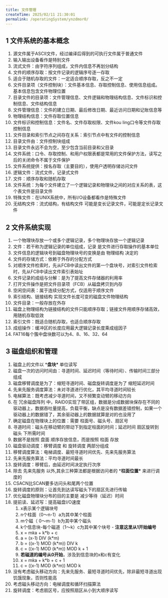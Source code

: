 ```yaml
---
title: 文件管理
createTime: 2025/02/11 21:30:01
permalink: /operatingSystem/ynzdmor0/
---
```


## 1 文件系统的基本概念

1. 源文件属于ASCII文件，经过编译后得到的可执行文件属于普通文件
2. 输入输出设备看作是特别文件
3. 流式文件：由字符序列组成，文件内信息不再划分结构
4. 文件的顺序存取：按文件记录的逻辑序号逐一存取
5. 适合于随机存取的文件：一定适合顺序存取，反之不一定
6. 文件目录项（文件控制块）：文件基本信息、存取控制信息、使用信息组成。基本信息包含文件物理位置
7. 目录文件的目录项：文件管理信息、文件逻辑和物理结构信息、文件标识和控制信息、文件结构信息
8. 文件管理信息：文件的建立日期、最后修改日期、最近访问日期和记账信息等
9. 物理结构信息：文件存取位置信息
10. 文件标识和控制信息：文件名、文件存取权限、文件kou ling口令等文件存取控制信息
11. 文件目录和索引节点之间存在关系：索引节点中有文件的控制信息
12. 目录文件由：文件控制块组成
13. 目录文件永远不会为空，至少包含当前目录和父目录
14. 文件系统：口令、存取控制、和用户权限表都是常用的文件保护方法，读写之后的关闭命令不属于文件保护
15. 文件系统提供：按名存取（主要目的），使用户透明存储访问文件
16. 逻辑文件：流式文件，记录式文件
17. 文件：顺序存取和随机存取
18. 文件系统：为每个文件建立了一个逻辑记录和物理块之间的对应关系的表，这个表文件是目录文件
19. 特殊文件：在UNIX系统中，所有I/O设备都看作是特殊文件
20. 无结构文件：流式结构，有结构文件 可能是变长记录文件，可能是定长记录文件

## 2 文件系统实现

1. 一个物理块存放一个或多个逻辑记录，多个物理块存放一个逻辑记录
2. 文件：若干称为逻辑记录的单位组成，记录 是文件进行存取操作的基本单位
3. 文件信息的逻辑块号到磁盘物理块号的变换是由 物理结构 决定的
4. 文件的存储方式：依赖于外存的分配方式
5. 对顺序文件检索时，先从FCB中读出文件的第一个盘块号，对索引文件检索时，先从FCB中读出文件索引表始址
6. 文件记录的成组与分解：是为了提高文件存储器的利用率
7. 打开文件操作是把文件目录项（FCB）从磁盘拷贝到内存
8. 空闲空间表：属于连续分配方式，仅适用于顺序文件
9. 索引结构、链接结构 实现文件长度可变的磁盘文件物理结构
10. 文件目录：一般存放在外存
11. 磁盘上物理结构为链接结构的文件只能顺序存取；链接文件用顺序存储高效，用随机存取低效
12. 索引文件：既适合随机存取，也适合顺序存取
13. 成组操作：缓冲区的长度应用最大逻辑记录长度乘成组因子
14. FAT16每个簇中盘块数可以为4、8、16、32、64

## 3 磁盘组织和管理

1. 磁盘上的文件以 ***盘块\*** 单位读写
2. 磁盘一次的访问时间由：寻道时间、延迟时间（等待时间）、传输时间三部分组成
3. 磁盘移臂调度是为了：缩短寻道时间、磁盘旋转调度是为了 缩短延迟时间
4. 先来先服务调度算法：未对寻道进行优化，其平均寻道时间较长
5. 电梯算法：既考虑减少寻道时间，又不频繁变动臂的移动方向
6. 在 冗余磁盘阵列 中，RAID0实现了带区组，数据是分成数据块保存在不同的驱动器上，数据吞吐量提高，负载平衡，缺点是没有数据差错控制，如果一个驱动器上的数据错了，其余驱动器上的数据就算是对的也没用了
7. 确定磁盘在物理块上的位置：需要 柱面号、磁头号、扇区号
8. 寻道时间：磁头在移动臂的带动下到指定柱面的时间；延迟时间 扇区旋转到 磁头 下所需时间
9. 数据不是按照 盘面 顺序存放信息，而是按照 柱面 存放
10. 磁盘驱动调度：移臂调度 和 旋转调度 两部分组成
11. 移臂调度算法：电梯调度、最短寻道时间优先、先来先服务算法
12. 先来先服务算法：平均寻道时间最长
13. 旋转调度：移臂后，由延迟时间决定执行次序
14. 除去 先来先服务 以外,其余三种算法都是根据访问者的 ***柱面位置\*** 来进行调度的
15. CSACN比SCAN要多访问头和尾两个位置
16. 旋转调度的原则：让首先到达读写磁头下的扇区先进行传输
17. 优化磁盘物理块分布的目的主要是 减少等待（延迟）时间
18. 提前读、延迟写：提高磁盘I/O速度
    1. x表示某个逻辑块号
    2. n个柱面（0～n-1）a为其中某个柱面
    3. m个磁（ 0～m-1）b为其中某个磁头
    4. k个信息块-每个磁道（1～k）c为其中某个块号 - **注意这里从1开始编号**
    5. x = m*k*a + k*b + c
    6. a = (x-1) DIV (k*m)
    7. b = ((x-1) MOD (k*m)) DIV k
    8. c = ((x-1) MOD (k*m)) MOD k + 1
    9. **若磁道的编号从0开始**，涉及到信息块的x和c有变化
    10. x = m*k*a + k*b + c + 1
    11. c = ((x-1) MOD (k*m)) MOD k
19. 没有考虑磁头移动方向：先来先服务、最短寻道时间优先，除非最短寻道出现饥饿现象，否则性能高
20. 考虑磁头移动方向：电梯调度和循环扫描算法
21. 旋转调度：考虑扇区号，应按照扇区从小到大顺序读写
